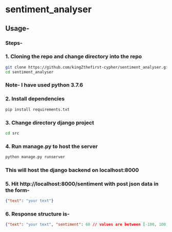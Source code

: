 # sentiment_analyser

## Usage-

### Steps-
### 1. Cloning the repo and change directory into the repo
``` bash
git clone https://github.com/kingZthefirst-cypher/sentiment_analyser.git
cd sentiment_analyser
```
### Note- I have used python 3.7.6
### 2. Install dependencies
``` bash
pip install requirements.txt
```
### 3. Change directory django project
``` bash
cd src
```
### 4. Run manage.py to host the server
``` bash
python manage.py runserver
```
### This will host the django backend on localhost:8000
### 5. Hit http://localhost:8000/sentiment with post json data in the form-
``` json
{"text": "your text"}
```
### 6. Response structure is-
``` json
{"text": "your text", "sentiment": 60 // values are between [-100, 100]}
```
